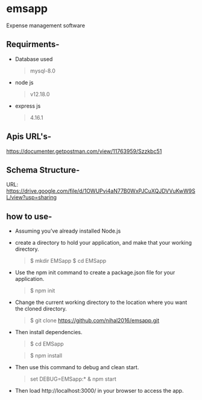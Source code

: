 # emsapp
Expense management software

## Requirments- 

- Database used
    > mysql-8.0

- node js 
    > v12.18.0
    
- express js 
    > 4.16.1

## Apis URL's- 
https://documenter.getpostman.com/view/11763959/Szzkbc51

## Schema Structure-
URL: https://drive.google.com/file/d/1OWUPvi4aN77B0WxPJCuXQJDVVuKwW9SL/view?usp=sharing

## how to use- 

- Assuming you’ve already installed Node.js
- create a directory to hold your application, and make that your working directory.
    > $ mkdir EMSapp
    > $ cd EMSapp

- Use the npm init command to create a package.json file for your application.
    > $ npm init
    
- Change the current working directory to the location where you want the cloned directory.
    > $ git clone https://github.com/nihal2016/emsapp.git

- Then install dependencies.
    > $ cd EMSapp
    
    > $ npm install

- Then use this command to debug and clean start.
    > set DEBUG=EMSapp:* & npm start

- Then load http://localhost:3000/ in your browser to access the app.

